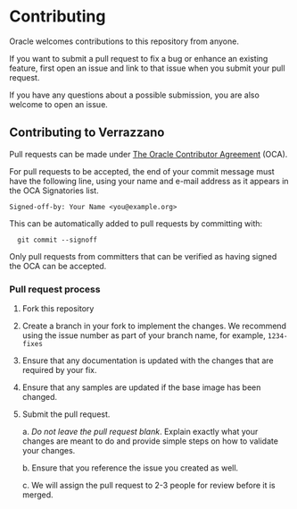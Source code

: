 # Contributing

Oracle welcomes contributions to this repository from anyone.

If you want to submit a pull request to fix a bug or enhance an existing
feature, first open an issue and link to that issue when you
submit your pull request.

If you have any questions about a possible submission, you are also welcome to open
an issue.

## Contributing to Verrazzano

Pull requests can be made under
[The Oracle Contributor Agreement](https://www.oracle.com/technetwork/community/oca-486395.html) (OCA).

For pull requests to be accepted, the end of your commit message must have
the following line, using your name and e-mail address as it appears in the
OCA Signatories list.

```
Signed-off-by: Your Name <you@example.org>
```

This can be automatically added to pull requests by committing with:

```
  git commit --signoff
```

Only pull requests from committers that can be verified as having
signed the OCA can be accepted.

### Pull request process

1. Fork this repository
1. Create a branch in your fork to implement the changes. We recommend using
the issue number as part of your branch name, for example, `1234-fixes`
1. Ensure that any documentation is updated with the changes that are required
by your fix.
1. Ensure that any samples are updated if the base image has been changed.
1. Submit the pull request.

   a. _Do not leave the pull request blank_. Explain exactly
what your changes are meant to do and provide simple steps on how to validate
your changes.

   b. Ensure that you reference the issue you created as well.

   c. We will assign the pull request to 2-3 people for review before it is merged.
